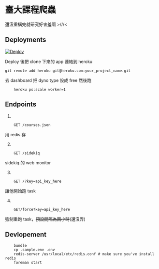 臺大課程爬蟲
===========

還沒重構完就研究好害羞啊 >///<

## Deployments

[![Deploy](https://www.herokucdn.com/deploy/button.png)](https://heroku.com/deploy?template=https://github.com/colorgy/crawler-NTU-course/tree/master)

Deploy 後把 clone 下來的 app 連結到 heroku

```
git remote add heroku git@heroku.com:your_project_name.git
```

去 dashboard 把 dyno type 設成 free 然後跑
```
    heroku ps:scale worker=1
```


## Endpoints

1.
```
    GET /courses.json
```
用 redis 存


2.
```
    GET /sidekiq
```
sidekiq 的 web monitor

3.
```
    GET /?key=api_key_here
```
讓他開始跑 task

4.
```
    GET/force?key=api_key_here
```
強制重跑 task，<del>預設間隔為兩小時</del>(還沒弄)

## Devlopement

```
    bundle
    cp .sample.env .env
    redis-server /usr/local/etc/redis.conf # make sure you've install redis
    foreman start
```
